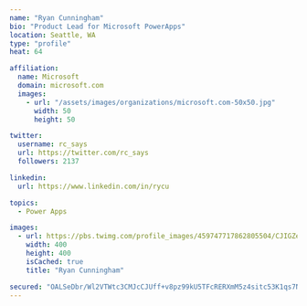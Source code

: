 ```yaml
---
name: "Ryan Cunningham"
bio: "Product Lead for Microsoft PowerApps"
location: Seattle, WA
type: "profile"
heat: 64

affiliation:
  name: Microsoft
  domain: microsoft.com
  images:
    - url: "/assets/images/organizations/microsoft.com-50x50.jpg"
      width: 50
      height: 50

twitter:
  username: rc_says
  url: https://twitter.com/rc_says
  followers: 2137

linkedin:
  url: https://www.linkedin.com/in/rycu

topics:
  - Power Apps

images:
  - url: https://pbs.twimg.com/profile_images/459747717862805504/CJIGZejd_400x400.png
    width: 400
    height: 400
    isCached: true
    title: "Ryan Cunningham"

secured: "OALSeDbr/Wl2VTWtc3CMJcCJUff+v8pz99kU5TFcRERXmM5z4sitc53K1qs7NJuF7dwvnR3h1pP6jNpVqcTrmMTF7XyBUq79yxuPav/mfdaNznqqWjctmU9DOS0Qo5AZ66PtSbiUBvHoSx6N86FRXewpJrIvm6BCPnqr4hz01uWm0EPSO6euiSbX3jK2YpGf8XDBGCyLjSg/UJysvXdPBDLRpZJ96BqUwJbJRxSvFXylWZBcNVHVctf6nGQR6kNumUxjUde+r/cDVzpRYJKxMEAx1AsPwcG6NrUvfe29DHhhTyMXJFBRFgaybWgHyJ5s/pHvVCilBZaQANbVFPUIwnp0gn2W+AAtvwazJ5gT6hFmBeK/dFjjRJm81SMD7DAYBSTS7dQv4DhVIP0EDX2/U/wZXTQi74jvUT5OUT3lokM=;SbaYIjazMyOJ6tBlDfPghQ=="
---
```


